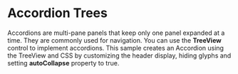 Accordion Trees
===============

Accordions are multi-pane panels that keep only one panel expanded at a time. They are commonly used for navigation. You can use the **TreeView** control to implement accordions. This sample creates an Accordion using the TreeView and CSS by customizing the header display, hiding glyphs and setting **autoCollapse** property to true.

